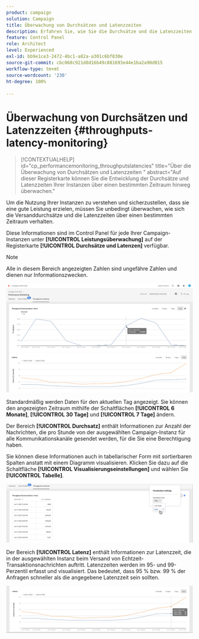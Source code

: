 ```yaml
---
product: campaign
solution: Campaign
title: Überwachung von Durchsätzen und Latenzzeiten
description: Erfahren Sie, wie Sie die Durchsätze und die Latenzzeiten Ihrer Campaign-Instanzen im Control Panel überwachen.
feature: Control Panel
role: Architect
level: Experienced
exl-id: bb9e1ce3-2472-4bc1-a82a-a301c6bf830e
source-git-commit: cbc068c921d0d16b49c881693e44e1ba2a90d015
workflow-type: tm+mt
source-wordcount: '230'
ht-degree: 100%

---
```


# Überwachung von Durchsätzen und Latenzzeiten {#throughputs-latency-monitoring}

>[!CONTEXTUALHELP]
>id="cp_performancemonitoring_throughputslatencies"
>title="Über die Überwachung von Durchsätzen und Latenzzeiten "
>abstract="Auf dieser Registerkarte können Sie die Entwicklung der Durchsätze und Latenzzeiten Ihrer Instanzen über einen bestimmten Zeitraum hinweg überwachen."

Um die Nutzung Ihrer Instanzen zu verstehen und sicherzustellen, dass sie eine gute Leistung erzielen, müssen Sie unbedingt überwachen, wie sich die Versanddurchsätze und die Latenzzeiten über einen bestimmten Zeitraum verhalten.

Diese Informationen sind im Control Panel für jede Ihrer Campaign-Instanzen unter **[!UICONTROL Leistungsüberwachung]** auf der Registerkarte **[!UICONTROL Durchsätze und Latenzen]** verfügbar.

>[!NOTE]
>
>Alle in diesem Bereich angezeigten Zahlen sind ungefähre Zahlen und dienen nur Informationszwecken.

![](assets/throughput-latencies-overview.png)

Standardmäßig werden Daten für den aktuellen Tag angezeigt. Sie können den angezeigten Zeitraum mithilfe der Schaltflächen **[!UICONTROL 6 Monate]**, **[!UICONTROL 30 Tage]** und **[!UICONTROL 7 Tage]** ändern.

Der Bereich **[!UICONTROL Durchsatz]** enthält Informationen zur Anzahl der Nachrichten, die pro Stunde von der ausgewählten Campaign-Instanz für alle Kommunikationskanäle gesendet werden, für die Sie eine Berechtigung haben.

Sie können diese Informationen auch in tabellarischer Form mit sortierbaren Spalten anstatt mit einem Diagramm visualisieren. Klicken Sie dazu auf die Schaltfläche **[!UICONTROL Visualisierungseinstellungen]** und wählen Sie **[!UICONTROL Tabelle]**.

![](assets/throughput-latencies-table.png)

Der Bereich **[!UICONTROL Latenz]** enthält Informationen zur Latenzzeit, die in der ausgewählten Instanz beim Versand von Echtzeit-Transaktionsnachrichten auftritt. Latenzzeiten werden im 95- und 99-Perzentil erfasst und visualisiert. Das bedeutet, dass 95 % bzw. 99 % der Anfragen schneller als die angegebene Latenzzeit sein sollten.

![](assets/throughput-latencies-latency.png)
